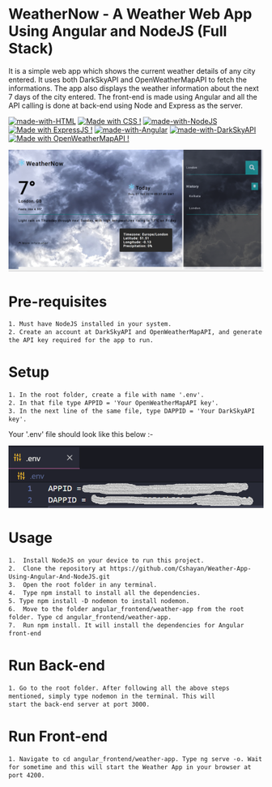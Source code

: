 # WeatherNow - A Weather Web App Using Angular and NodeJS (Full Stack)

It is a simple web app which shows the current weather details of any city entered. It uses both DarkSkyAPI and OpenWeatherMapAPI to fetch the informations. The app also displays the weather information about the next 7 days of the city entered. The front-end is made using Angular and all the API calling is done at back-end using Node and Express as the server.

[![made-with-HTML](https://img.shields.io/badge/Made%20with-HTML-1f425f.svg)](https://www.latex-project.org/)
[![Made with CSS !](https://img.shields.io/badge/Made%20with-SCSS-1abc9c.svg)](https://GitHub.com/Naereen/ama)
[![made-with-NodeJS](https://img.shields.io/badge/Made%20with-NodeJS-1f425f.svg)](https://www.latex-project.org/)
[![Made with ExpressJS !](https://img.shields.io/badge/Made%20with-ExpressJS-1abc9c.svg)](https://GitHub.com/Naereen/ama)
[![made-with-Angular](https://img.shields.io/badge/Made%20with-Angular-1f425f.svg)](https://www.latex-project.org/)
[![made-with-DarkSkyAPI](https://img.shields.io/badge/Made%20with-DarkSkyAPI-1f425f.svg)](https://www.latex-project.org/)
[![Made with OpenWeatherMapAPI !](https://img.shields.io/badge/Made%20with-OpenWeatherMapAPI-1abc9c.svg)](https://GitHub.com/Naereen/ama)

![Alt text](public/img/ss.png "Title")

# Pre-requisites

    1. Must have NodeJS installed in your system.
    2. Create an account at DarkSkyAPI and OpenWeatherMapAPI, and generate the API key required for the app to run.

# Setup

    1. In the root folder, create a file with name '.env'.
    2. In that file type APPID = 'Your OpenWeatherMapAPI key'.
    3. In the next line of the same file, type DAPPID = 'Your DarkSkyAPI key'.

Your '.env' file should look like this below :-

![Alt text](public/img/ss1.png "Title")

# Usage

    1.  Install NodeJS on your device to run this project.
    2.  Clone the repository at https://github.com/Cshayan/Weather-App-Using-Angular-And-NodeJS.git
    3.  Open the root folder in any terminal.
    4.  Type npm install to install all the dependencies.
    5. Type npm install -D nodemon to install nodemon.
    6.  Move to the folder angular_frontend/weather-app from the root folder. Type cd angular_frontend/weather-app.
    7.  Run npm install. It will install the dependencies for Angular front-end

# Run Back-end

    1. Go to the root folder. After following all the above steps mentioned, simply type nodemon in the terminal. This will
    start the back-end server at port 3000.

# Run Front-end

    1. Navigate to cd angular_frontend/weather-app. Type ng serve -o. Wait for sometime and this will start the Weather App in your browser at port 4200.
